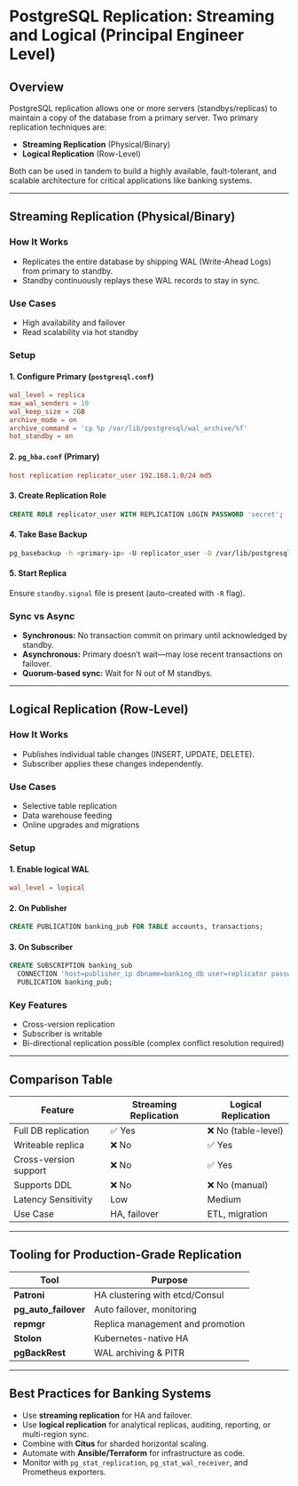 # PostgreSQL Replication: Streaming and Logical (Principal Engineer Level)

## Overview

PostgreSQL replication allows one or more servers (standbys/replicas) to maintain a copy of the database from a primary server. Two primary replication techniques are:

- **Streaming Replication** (Physical/Binary)
- **Logical Replication** (Row-Level)

Both can be used in tandem to build a highly available, fault-tolerant, and scalable architecture for critical applications like banking systems.

---

## Streaming Replication (Physical/Binary)

### How It Works

- Replicates the entire database by shipping WAL (Write-Ahead Logs) from primary to standby.
- Standby continuously replays these WAL records to stay in sync.

### Use Cases

- High availability and failover
- Read scalability via hot standby

### Setup

#### 1. Configure Primary (`postgresql.conf`)

```conf
wal_level = replica
max_wal_senders = 10
wal_keep_size = 2GB
archive_mode = on
archive_command = 'cp %p /var/lib/postgresql/wal_archive/%f'
hot_standby = on
```

#### 2. `pg_hba.conf` (Primary)

```conf
host replication replicator_user 192.168.1.0/24 md5
```

#### 3. Create Replication Role

```sql
CREATE ROLE replicator_user WITH REPLICATION LOGIN PASSWORD 'secret';
```

#### 4. Take Base Backup

```bash
pg_basebackup -h <primary-ip> -U replicator_user -D /var/lib/postgresql/data -P -R
```

#### 5. Start Replica

Ensure `standby.signal` file is present (auto-created with `-R` flag).

### Sync vs Async

- **Synchronous:** No transaction commit on primary until acknowledged by standby.
- **Asynchronous:** Primary doesn’t wait—may lose recent transactions on failover.
- **Quorum-based sync:** Wait for N out of M standbys.

---

## Logical Replication (Row-Level)

### How It Works

- Publishes individual table changes (INSERT, UPDATE, DELETE).
- Subscriber applies these changes independently.

### Use Cases

- Selective table replication
- Data warehouse feeding
- Online upgrades and migrations

### Setup

#### 1. Enable logical WAL

```conf
wal_level = logical
```

#### 2. On Publisher

```sql
CREATE PUBLICATION banking_pub FOR TABLE accounts, transactions;
```

#### 3. On Subscriber

```sql
CREATE SUBSCRIPTION banking_sub
  CONNECTION 'host=publisher_ip dbname=banking_db user=replicator password=secret'
  PUBLICATION banking_pub;
```

### Key Features

- Cross-version replication
- Subscriber is writable
- Bi-directional replication possible (complex conflict resolution required)

---

## Comparison Table

| Feature               | Streaming Replication | Logical Replication |
| --------------------- | --------------------- | ------------------- |
| Full DB replication   | ✅ Yes                | ❌ No (table-level) |
| Writeable replica     | ❌ No                 | ✅ Yes              |
| Cross-version support | ❌ No                 | ✅ Yes              |
| Supports DDL          | ❌ No                 | ❌ No (manual)      |
| Latency Sensitivity   | Low                   | Medium              |
| Use Case              | HA, failover          | ETL, migration      |

---

## Tooling for Production-Grade Replication

| Tool                 | Purpose                          |
| -------------------- | -------------------------------- |
| **Patroni**          | HA clustering with etcd/Consul   |
| **pg_auto_failover** | Auto failover, monitoring        |
| **repmgr**           | Replica management and promotion |
| **Stolon**           | Kubernetes-native HA             |
| **pgBackRest**       | WAL archiving & PITR             |

---

## Best Practices for Banking Systems

- Use **streaming replication** for HA and failover.
- Use **logical replication** for analytical replicas, auditing, reporting, or multi-region sync.
- Combine with **Citus** for sharded horizontal scaling.
- Automate with **Ansible/Terraform** for infrastructure as code.
- Monitor with `pg_stat_replication`, `pg_stat_wal_receiver`, and Prometheus exporters.
